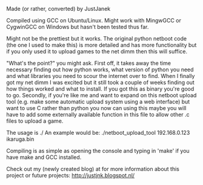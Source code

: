 Made (or rather, converted) by JustJanek

Compiled using GCC on Ubuntu/Linux. 
Might work with MingwGCC or CygwinGCC on Windows but hasn't been tested thus far.
	
Might not be the prettiest but it works. The original python netboot code (the one I used to 
make this) is more detailed and has more functionality but if you only used it to upload 
games to the net dimm then this will suffice.

"What's the point?" you might ask. First off, it takes away the time necessary finding out how
python works, what version of python you need and what libraries you need to scour the internet over
to find. When I finally got my net dimm I was excited but it still took a couple of weeks finding out
how things worked and what to install. If you got this as binary you're good to go.
Secondly, if you're like me and want to expand on this netboot upload tool (e.g. make some automatic
upload system using a web interface) but want to use C rather than python you now can using this
maybe you will have to add some externally available function in this file to allow other .c files
to upload a game.

The usage is ./<binary name> <ip> <gamefile>
An example would be: ./netboot_upload_tool 192.168.0.123 ikaruga.bin

Compiling is as simple as opening the console and typing in 'make' if you have make and GCC installed.

Check out my (newly created blog) at for more information about this project or future projects: http://justjnk.blogspot.nl/
